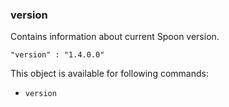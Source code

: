### version

Contains information about current Spoon version.

	"version" : "1.4.0.0"

This object is available for following commands:

* `version`